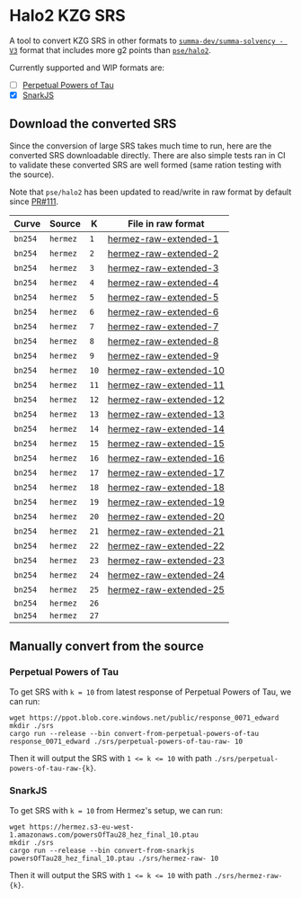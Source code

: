 # Halo2 KZG SRS

A tool to convert KZG SRS in other formats to [`summa-dev/summa-solvency - V3`](https://github.com/summa-dev/summa-solvency/tree/v3) format that includes more g2 points than [`pse/halo2`](https://github.com/privacy-scaling-explorations/halo2).

Currently supported and WIP formats are:

- [ ] [Perpetual Powers of Tau](https://github.com/privacy-scaling-explorations/perpetualpowersoftau)
- [x] [SnarkJS](https://github.com/iden3/snarkjs)

## Download the converted SRS

Since the conversion of large SRS takes much time to run, here are the converted SRS downloadable directly. There are also simple tests ran in CI to validate these converted SRS are well formed (same ration testing with the source).

Note that `pse/halo2` has been updated to read/write in raw format by default since [PR#111](https://github.com/privacy-scaling-explorations/halo2/pull/111).

| Curve   | Source  | K    | File in raw format                                                                                                   |
| ------- | ------- | ---- | -------------------------------------------------------------------------------------------------------------------- |
| `bn254` | `hermez`| `1`  | [hermez-raw-extended-1](https://summa-solvency.s3.eu-central-1.amazonaws.com/trusted-setup-hyperplonk2kzg/hermez-raw-extended-1)             |
| `bn254` | `hermez`| `2`  | [hermez-raw-extended-2](https://summa-solvency.s3.eu-central-1.amazonaws.com/trusted-setup-hyperplonk2kzg/hermez-raw-extended-2)             |
| `bn254` | `hermez`| `3`  | [hermez-raw-extended-3](https://summa-solvency.s3.eu-central-1.amazonaws.com/trusted-setup-hyperplonk2kzg/hermez-raw-extended-3)             |
| `bn254` | `hermez`| `4`  | [hermez-raw-extended-4](https://summa-solvency.s3.eu-central-1.amazonaws.com/trusted-setup-hyperplonk2kzg/hermez-raw-extended-4)             |
| `bn254` | `hermez`| `5`  | [hermez-raw-extended-5](https://summa-solvency.s3.eu-central-1.amazonaws.com/trusted-setup-hyperplonk2kzg/hermez-raw-extended-5)             |
| `bn254` | `hermez`| `6`  | [hermez-raw-extended-6](https://summa-solvency.s3.eu-central-1.amazonaws.com/trusted-setup-hyperplonk2kzg/hermez-raw-extended-6)             |
| `bn254` | `hermez`| `7`  | [hermez-raw-extended-7](https://summa-solvency.s3.eu-central-1.amazonaws.com/trusted-setup-hyperplonk2kzg/hermez-raw-extended-7)             |
| `bn254` | `hermez`| `8`  | [hermez-raw-extended-8](https://summa-solvency.s3.eu-central-1.amazonaws.com/trusted-setup-hyperplonk2kzg/hermez-raw-extended-8)             |
| `bn254` | `hermez`| `9`  | [hermez-raw-extended-9](https://summa-solvency.s3.eu-central-1.amazonaws.com/trusted-setup-hyperplonk2kzg/hermez-raw-extended-9)             |
| `bn254` | `hermez`| `10` | [hermez-raw-extended-10](https://summa-solvency.s3.eu-central-1.amazonaws.com/trusted-setup-hyperplonk2kzg/hermez-raw-extended-10)           |
| `bn254` | `hermez`| `11` | [hermez-raw-extended-11](https://summa-solvency.s3.eu-central-1.amazonaws.com/trusted-setup-hyperplonk2kzg/hermez-raw-extended-11)           |
| `bn254` | `hermez`| `12` | [hermez-raw-extended-12](https://summa-solvency.s3.eu-central-1.amazonaws.com/trusted-setup-hyperplonk2kzg/hermez-raw-extended-12)           |
| `bn254` | `hermez`| `13` | [hermez-raw-extended-13](https://summa-solvency.s3.eu-central-1.amazonaws.com/trusted-setup-hyperplonk2kzg/hermez-raw-extended-13)           |
| `bn254` | `hermez`| `14` | [hermez-raw-extended-14](https://summa-solvency.s3.eu-central-1.amazonaws.com/trusted-setup-hyperplonk2kzg/hermez-raw-extended-14)           |
| `bn254` | `hermez`| `15` | [hermez-raw-extended-15](https://summa-solvency.s3.eu-central-1.amazonaws.com/trusted-setup-hyperplonk2kzg/hermez-raw-extended-15)           |
| `bn254` | `hermez`| `16` | [hermez-raw-extended-16](https://summa-solvency.s3.eu-central-1.amazonaws.com/trusted-setup-hyperplonk2kzg/hermez-raw-extended-16)           |
| `bn254` | `hermez`| `17` | [hermez-raw-extended-17](https://summa-solvency.s3.eu-central-1.amazonaws.com/trusted-setup-hyperplonk2kzg/hermez-raw-extended-17)           |
| `bn254` | `hermez`| `18` | [hermez-raw-extended-18](https://summa-solvency.s3.eu-central-1.amazonaws.com/trusted-setup-hyperplonk2kzg/hermez-raw-extended-18)           |
| `bn254` | `hermez`| `19` | [hermez-raw-extended-19](https://summa-solvency.s3.eu-central-1.amazonaws.com/trusted-setup-hyperplonk2kzg/hermez-raw-extended-19)           |
| `bn254` | `hermez`| `20` | [hermez-raw-extended-20](https://summa-solvency.s3.eu-central-1.amazonaws.com/trusted-setup-hyperplonk2kzg/hermez-raw-extended-20)           |
| `bn254` | `hermez`| `21` | [hermez-raw-extended-21](https://summa-solvency.s3.eu-central-1.amazonaws.com/trusted-setup-hyperplonk2kzg/hermez-raw-extended-21)           |
| `bn254` | `hermez`| `22` | [hermez-raw-extended-22](https://summa-solvency.s3.eu-central-1.amazonaws.com/trusted-setup-hyperplonk2kzg/hermez-raw-extended-22)           |
| `bn254` | `hermez`| `23` | [hermez-raw-extended-23](https://summa-solvency.s3.eu-central-1.amazonaws.com/trusted-setup-hyperplonk2kzg/hermez-raw-extended-23)           |
| `bn254` | `hermez`| `24` | [hermez-raw-extended-24](https://summa-solvency.s3.eu-central-1.amazonaws.com/trusted-setup-hyperplonk2kzg/hermez-raw-extended-24)           |
| `bn254` | `hermez`| `25` | [hermez-raw-extended-25](https://summa-solvency.s3.eu-central-1.amazonaws.com/trusted-setup-hyperplonk2kzg/hermez-raw-extended-25)           |
| `bn254` | `hermez`| `26` |                                                                                                                      |
| `bn254` | `hermez`| `27` |                                                                                                                      |

## Manually convert from the source

### Perpetual Powers of Tau

To get SRS with `k = 10` from latest response of Perpetual Powers of Tau, we can run:

```shell
wget https://ppot.blob.core.windows.net/public/response_0071_edward
mkdir ./srs
cargo run --release --bin convert-from-perpetual-powers-of-tau response_0071_edward ./srs/perpetual-powers-of-tau-raw- 10
```

Then it will output the SRS with `1 <= k <= 10` with path `./srs/perpetual-powers-of-tau-raw-{k}`.

### SnarkJS

To get SRS with `k = 10` from Hermez's setup, we can run:

```shell
wget https://hermez.s3-eu-west-1.amazonaws.com/powersOfTau28_hez_final_10.ptau
mkdir ./srs
cargo run --release --bin convert-from-snarkjs powersOfTau28_hez_final_10.ptau ./srs/hermez-raw- 10
```

Then it will output the SRS with `1 <= k <= 10` with path `./srs/hermez-raw-{k}`.
